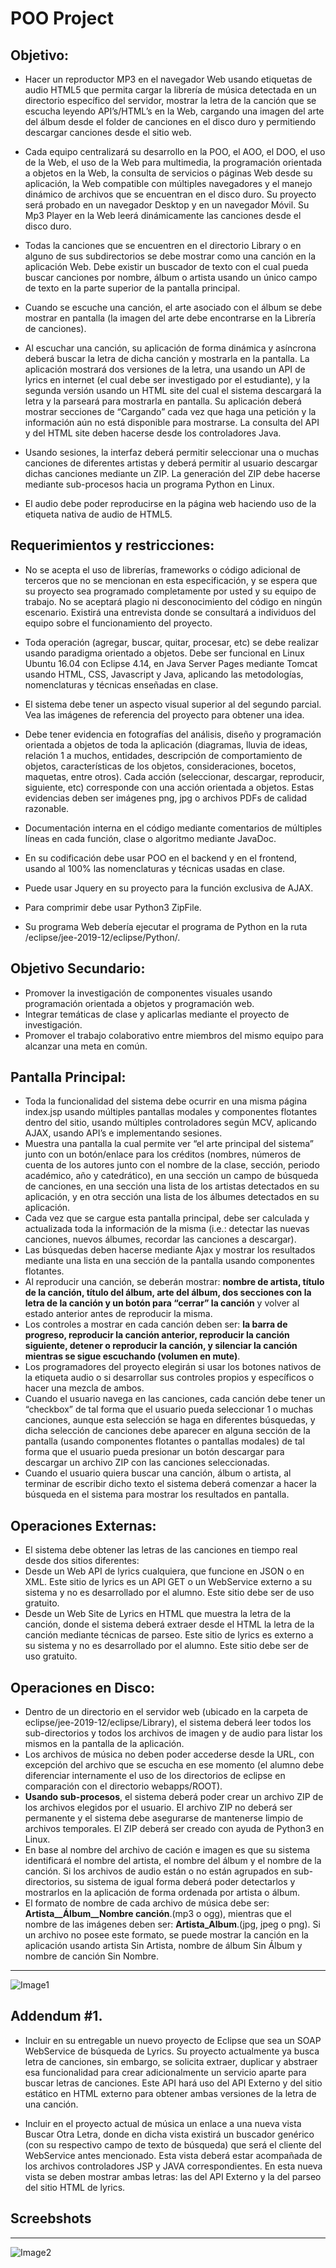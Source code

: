# POO Project

## Objetivo:

* Hacer un reproductor MP3 en el navegador Web usando etiquetas de audio HTML5 que permita cargar la librería de música detectada en un directorio específico del servidor, mostrar la letra de la canción que se escucha leyendo API’s/HTML’s en la Web, cargando una imagen del arte del álbum desde el folder de canciones en el disco duro y permitiendo descargar canciones desde el sitio web.

* Cada equipo centralizará su desarrollo en la POO, el AOO, el DOO, el uso de la Web, el uso de la Web para multimedia, la programación orientada a objetos en la Web, la consulta de servicios o páginas Web desde su aplicación, la Web compatible con múltiples navegadores y el manejo dinámico de archivos que se encuentran en el disco duro. Su proyecto será probado en un navegador Desktop y en un navegador Móvil.
Su Mp3 Player en la Web leerá dinámicamente  las canciones desde el disco duro. 
* Todas la canciones que se encuentren en el directorio Library o en alguno de sus subdirectorios se debe mostrar como una canción en la aplicación Web. Debe existir un buscador de texto con el cual pueda buscar canciones por nombre, álbum o artista usando un único campo de texto en la parte superior de la pantalla principal. 
* Cuando se escuche una canción, el arte asociado con el álbum se debe mostrar en pantalla (la imagen del arte debe encontrarse en la Librería de canciones).

* Al escuchar una canción, su aplicación de forma dinámica y asíncrona deberá buscar la letra de dicha canción y mostrarla en la pantalla. La aplicación mostrará dos versiones de la letra, una usando un API de lyrics en internet (el cual debe ser investigado por el estudiante), y la segunda versión usando un HTML site del cual el sistema descargará la letra y la parseará para mostrarla en pantalla. Su aplicación deberá mostrar secciones de “Cargando” cada vez que haga una petición y la información aún no está disponible para mostrarse. La consulta del API y del HTML site deben hacerse desde los controladores Java.

* Usando sesiones, la interfaz deberá permitir seleccionar una o muchas canciones de diferentes artistas y deberá permitir al usuario descargar dichas canciones mediante un ZIP. La generación del ZIP debe hacerse mediante sub-procesos hacia un programa Python en Linux.
* El audio debe poder reproducirse en la página web haciendo uso de la etiqueta nativa de audio de HTML5.

## Requerimientos y restricciones:

* No se acepta el uso de librerías, frameworks o código adicional de terceros que no se mencionan en esta especificación, y se espera que su proyecto sea programado completamente por usted y su equipo de trabajo. No se aceptará plagio ni desconocimiento del código en ningún escenario. Existirá una entrevista donde se consultará a individuos del equipo sobre el funcionamiento del proyecto.

* Toda operación (agregar, buscar, quitar, procesar, etc) se debe realizar usando paradigma orientado a objetos.
Debe ser funcional en Linux Ubuntu 16.04 con Eclipse 4.14, en Java Server Pages mediante Tomcat usando HTML, CSS, Javascript y Java, aplicando las metodologías, nomenclaturas y técnicas enseñadas en clase.
* El sistema debe tener un aspecto visual superior al del segundo parcial. Vea las imágenes de referencia del proyecto para obtener una idea.
* Debe tener evidencia en fotografías del análisis, diseño y programación orientada a objetos de toda la aplicación (diagramas, lluvia de ideas, relación 1 a muchos, entidades, descripción de comportamiento de objetos, características de los objetos, consideraciones, bocetos, maquetas, entre otros). Cada acción (seleccionar, descargar, reproducir, siguiente, etc) corresponde con una acción orientada a objetos. Estas evidencias deben ser imágenes png, jpg o archivos PDFs de calidad razonable.
* Documentación interna en el código mediante comentarios de múltiples líneas en cada función, clase o algoritmo mediante JavaDoc.
* En su codificación debe usar POO en el backend y en el frontend, usando al 100% las nomenclaturas y técnicas usadas en clase.
* Puede usar Jquery en su proyecto para la función exclusiva de AJAX.
* Para comprimir debe usar Python3 ZipFile.
* Su programa Web debería ejecutar el programa de Python en la ruta /eclipse/jee-2019-12/eclipse/Python/. 

## Objetivo Secundario:

* Promover la investigación de componentes visuales usando programación orientada a objetos y programación web.
* Integrar temáticas de clase y aplicarlas mediante el proyecto de investigación.
* Promover el trabajo colaborativo entre miembros del mismo equipo para alcanzar una meta en común.

## Pantalla Principal:

* Toda la funcionalidad del sistema debe ocurrir en una misma página index.jsp usando múltiples pantallas modales y componentes flotantes dentro del sitio, usando múltiples controladores según MCV, aplicando AJAX, usando API’s e implementando sesiones.
* Muestra una pantalla la cual permite ver “el arte principal del sistema” junto con un botón/enlace para los créditos (nombres, números de cuenta de los autores junto con el nombre de la clase, sección, periodo académico, año y catedrático), en una sección un campo de búsqueda de canciones, en una sección una lista de los artistas detectados en su aplicación, y en otra sección una lista de los álbumes detectados en su aplicación.
* Cada vez que se cargue esta pantalla principal, debe ser calculada y actualizada toda la información de la misma (i.e.: detectar las nuevas canciones, nuevos álbumes, recordar las canciones a descargar).
* Las búsquedas deben hacerse mediante Ajax y mostrar los resultados mediante una lista en una sección de la pantalla usando componentes flotantes.
* Al reproducir una canción, se deberán mostrar: **nombre de artista, título de la canción, título del álbum, arte del álbum, dos secciones con la letra de la canción y un botón para “cerrar” la canción** y volver al estado anterior antes de reproducir la misma. 
* Los controles a mostrar en cada canción deben ser: **la barra de progreso, reproducir la canción anterior, reproducir la canción siguiente, detener o reproducir la canción, y silenciar la canción mientras se sigue escuchando (volumen en mute)**. 
* Los programadores del proyecto elegirán si usar los botones nativos de la etiqueta audio o si desarrollar sus controles propios y específicos o hacer una mezcla de ambos.
* Cuando el usuario navega en las canciones, cada canción debe tener un “checkbox” de tal forma que el usuario pueda seleccionar 1 o muchas canciones, aunque esta selección se haga en diferentes búsquedas, y dicha selección de canciones debe aparecer en alguna sección de la pantalla (usando componentes flotantes o pantallas modales) de tal forma que el usuario pueda presionar un botón descargar para descargar un archivo ZIP con las canciones seleccionadas.
* Cuando el usuario quiera buscar una canción, álbum o artista, al terminar de escribir dicho texto el sistema deberá comenzar a hacer la búsqueda en el sistema para mostrar los resultados en pantalla.

## Operaciones Externas:

* El sistema debe obtener las letras de las canciones en tiempo real desde dos sitios diferentes:
* Desde un Web API de lyrics cualquiera, que funcione en JSON o en XML. Este sitio de lyrics es un API GET o un WebService externo a su sistema y no es desarrollado por el alumno. Este sitio debe ser de uso gratuito.
* Desde un Web Site de Lyrics en HTML que muestra la letra de la canción, donde el sistema deberá extraer desde el HTML la letra de la canción mediante técnicas de parseo. Este sitio de lyrics es externo a su sistema y no es desarrollado por el alumno. Este sitio debe ser de uso gratuito.

## Operaciones en Disco:

* Dentro de un directorio en el servidor web (ubicado en la carpeta de eclipse/jee-2019-12/eclipse/Library), el sistema deberá leer todos los sub-directorios y todos los archivos de imagen y de audio para listar los mismos en la pantalla de la aplicación.
* Los archivos de música no deben poder accederse desde la URL, con excepción del archivo que se escucha en ese momento (el alumno debe diferenciar internamente el uso de los directorios de eclipse en comparación con el directorio webapps/ROOT).
* **Usando sub-procesos**, el sistema deberá poder crear un archivo ZIP de los archivos elegidos por el usuario. El archivo ZIP no deberá ser permanente y el sistema debe asegurarse de mantenerse limpio de archivos temporales. El ZIP deberá ser creado con ayuda de Python3 en Linux.
* En base al nombre del archivo de cación e imagen es que su sistema identificará el nombre del artista, el nombre del álbum y el nombre de la canción. Si los archivos de audio están o no están agrupados en sub-directorios, su sistema de igual forma deberá poder detectarlos y mostrarlos en la aplicación de forma ordenada por artista o álbum. 
* El formato de nombre de cada archivo de música debe ser: **Artista__Álbum__Nombre canción**.(mp3 o ogg), mientras que el nombre de las imágenes deben ser: **Artista_Album**.(jpg, jpeg o png). Si un archivo no posee este formato, se puede mostrar la canción en la aplicación usando artista Sin Artista, nombre de álbum Sin Álbum y nombre de canción Sin Nombre.
--------------------
![Image1](docs/img2.png)

## Addendum #1.

* Incluir en su entregable un nuevo proyecto de Eclipse que sea un SOAP WebService de búsqueda de Lyrics. Su proyecto actualmente ya busca letra de canciones, sin embargo, se solicita extraer, duplicar y abstraer esa funcionalidad para crear adicionalmente un servicio aparte para buscar letras de canciones. Este API hará uso del API Externo y del sitio estático en HTML externo para obtener ambas versiones de la letra de una canción.

* Incluir en el proyecto actual de música un enlace a una nueva vista Buscar Otra Letra, donde en dicha vista existirá un buscador genérico (con su respectivo campo de texto de búsqueda) que será el cliente del WebService antes mencionado. Esta vista deberá estar acompañada de los archivos controladores JSP y JAVA correspondientes.  En esta nueva vista se deben mostrar ambas letras: las del API Externo y la del parseo del sitio HTML de lyrics.

## Screebshots
--------------------
![Image2](docs/img1.png)